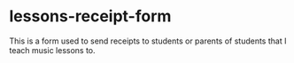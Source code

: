 # lessons-receipt-form

This is a form used to send receipts to students or parents of students that I teach music lessons to.
